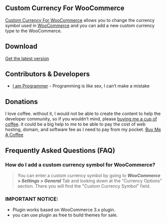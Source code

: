 ## Custom Currency For WooCommerce
[Custom Currency For WooCommerce](https://wordpress.org/plugins/custom-currency-for-woocommerce/) allows you to change the currency symbol used in [WooCommerce](https://wordpress.org/plugins/woocommerce/) and you can add a new custom currency type to the WooCommerce.


## Download
[Get the latest version](https://wordpress.org/plugins/custom-currency-for-woocommerce/)


## Contributors & Developers
* [I am Programmer](https://iamprogrammer.lk/) - Programming is like sex, I can’t make a mistake


## Donations
I love coffee. without it, I would not be able to create the content to help the developer community, so if you wouldn’t mind, please [buying me a cup of coffee](https://buymeacoffee.iamprogrammer.lk/). it could be a big help to me to be able to pay the cost of web hosting, domain, and software fee as I need to pay from my pocket.
[Buy Me A Coffee](https://buymeacoffee.iamprogrammer.lk/)


## Frequently Asked Questions (FAQ)

### How do I add a custom currency symbol for WooCommerce?
> You can enter a custom currency symbol by going to _**WooCommerce > Settings > General**_ Tab and looking down at the “Currency Options” section. There you will find the "Custom Currency Symbol" field.


### IMPORTANT NOTICE:

* Plugin works based on WooCommerce 3.x plugin.
* you can use plugin as free to build themes for sale.
